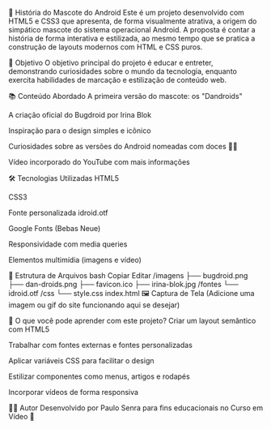 🤖 História do Mascote do Android
Este é um projeto desenvolvido com HTML5 e CSS3 que apresenta, de forma visualmente atrativa, a origem do simpático mascote do sistema operacional Android. A proposta é contar a história de forma interativa e estilizada, ao mesmo tempo que se pratica a construção de layouts modernos com HTML e CSS puros.

🧠 Objetivo
O objetivo principal do projeto é educar e entreter, demonstrando curiosidades sobre o mundo da tecnologia, enquanto exercita habilidades de marcação e estilização de conteúdo web.

📚 Conteúdo Abordado
A primeira versão do mascote: os "Dandroids"

A criação oficial do Bugdroid por Irina Blok

Inspiração para o design simples e icônico

Curiosidades sobre as versões do Android nomeadas com doces 🍩🍭

Vídeo incorporado do YouTube com mais informações

🛠️ Tecnologias Utilizadas
HTML5

CSS3

Fonte personalizada idroid.otf

Google Fonts (Bebas Neue)

Responsividade com media queries

Elementos multimídia (imagens e vídeo)

📁 Estrutura de Arquivos
bash
Copiar
Editar
/imagens
  ├── bugdroid.png
  ├── dan-droids.png
  ├── favicon.ico
  ├── irina-blok.jpg
/fontes
  └── idroid.otf
/css
  └── style.css
index.html
🖼️ Captura de Tela
(Adicione uma imagem ou gif do site funcionando aqui se desejar)

🧪 O que você pode aprender com este projeto?
Criar um layout semântico com HTML5

Trabalhar com fontes externas e fontes personalizadas

Aplicar variáveis CSS para facilitar o design

Estilizar componentes como menus, artigos e rodapés

Incorporar vídeos de forma responsiva

👨‍💻 Autor
Desenvolvido por Paulo Senra para fins educacionais no Curso em Vídeo 🚀
